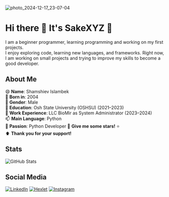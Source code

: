 ![photo_2024-12-17_23-07-04](https://github.com/user-attachments/assets/96fa7d24-2448-492e-8f58-a7dda06a25fb)


# Hi there 👋 It's SakeXYZ 🐼  
I am a beginner programmer, learning programming and working on my first projects.  
I enjoy exploring code, learning new languages, and frameworks. Right now, I am working on small projects and trying to improve my skills to become a good developer.  

## About Me  

😄 **Name**: Shamshiev Islambek  
🔭 **Born in**: 2004  
🌱 **Gender**: Male  
👯 **Education**: Osh State University (OSHSU) (2021–2023)  
💼 **Work Experience**: LLC BioMir as System Administrator (2023–2024)  
📫 **Main Language**: Python  
💬 **Passion**: Python Developer
🌟 **Give me some stars!** ⭐  
⬆️ **Thank you for your support!**  


## Stats  
![GitHub Stats](https://github-readme-stats.vercel.app/api?username=SakeXYZ&show_icons=true)  


## Social Media
[![LinkedIn](https://img.shields.io/badge/-LinkedIn-blue?style=for-the-badge&logo=linkedin&logoColor=white)](https://www.linkedin.com/in/islambek-shamshiev-747659288/)  [![Hexlet](https://img.shields.io/badge/-Hexlet-orange?style=for-the-badge&logo=hexlet&logoColor=white)](https://ru.hexlet.io/u/sakexyz)  [![Instagram](https://img.shields.io/badge/-Instagram-E4405F?style=for-the-badge&logo=instagram&logoColor=white)](https://www.instagram.com/sake.lite)  

